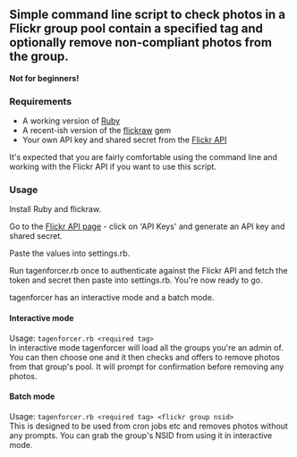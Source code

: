 ## Simple command line script to check photos in a Flickr group pool contain a specified tag and optionally remove non-compliant photos from the group.

**Not for beginners!**

### Requirements

* A working version of [Ruby](http://www.ruby-lang.org/)
* A recent-ish version of the [flickraw](http://hanklords.github.com/flickraw/) gem
* Your own API key and shared secret from the [Flickr API](http://www.flickr.com/services/api/)

It's expected that you are fairly comfortable using the command line and working with the Flickr API if you want to use this script.


### Usage
Install Ruby and flickraw.

Go to the [Flickr API page](http://www.flickr.com/services/api/) - click on 'API Keys' and generate an API key and shared secret.

Paste the values into settings.rb.

Run tagenforcer.rb once to authenticate against the Flickr API and fetch the token and secret then paste into settings.rb.
You're now ready to go.

tagenforcer has an interactive mode and a batch mode.

#### Interactive mode
Usage: `tagenforcer.rb <required tag>`  
In interactive mode tagenforcer will load all the groups you're an admin of.
You can then choose one and it then checks and offers to remove photos from that group's pool.
It will prompt for confirmation before removing any photos.


#### Batch mode
Usage: `tagenforcer.rb <required tag> <flickr group nsid>`  
This is designed to be used from cron jobs etc and removes photos without any prompts.
You can grab the group's NSID from using it in interactive mode.
